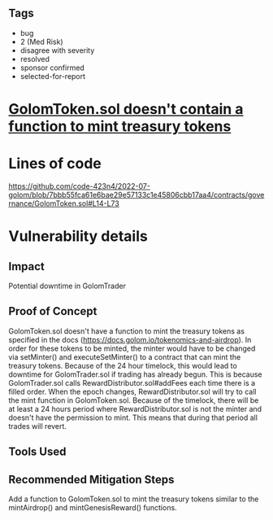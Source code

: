 ## Tags

- bug
- 2 (Med Risk)
- disagree with severity
- resolved
- sponsor confirmed
- selected-for-report

# [GolomToken.sol doesn't contain a function to mint treasury tokens](https://github.com/code-423n4/2022-07-golom-findings/issues/205) 

# Lines of code

https://github.com/code-423n4/2022-07-golom/blob/7bbb55fca61e6bae29e57133c1e45806cbb17aa4/contracts/governance/GolomToken.sol#L14-L73


# Vulnerability details

## Impact
Potential downtime in GolomTrader

## Proof of Concept
GolomToken.sol doesn't have a function to mint the treasury tokens as specified in the docs (https://docs.golom.io/tokenomics-and-airdrop). In order for these tokens to be minted, the minter would have to be changed via setMinter() and executeSetMinter() to a contract that can mint the treasury tokens. Because of the 24 hour timelock, this would lead to downtime for GolomTrader.sol if trading has already begun. This is because GolomTrader.sol calls RewardDistributor.sol#addFees each time there is a filled order. When the epoch changes, RewardDistributor.sol will try to call the mint function in GolomToken.sol. Because of the timelock, there will be at least a 24 hours period where RewardDistributor.sol is not the minter and doesn't have the permission to mint. This means that during that period all trades will revert.

## Tools Used

## Recommended Mitigation Steps
Add a function to GolomToken.sol to mint the treasury tokens similar to the mintAirdrop() and mintGenesisReward() functions.